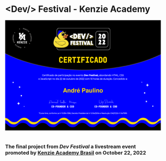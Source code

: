 # <Dev\/> Festival - Kenzie Academy

![Certificado](./assets/certificado-dev-festival.png)

#

### The final project from *Dev Festival* a livestream event promoted by [Kenzie Academy Brasil](https://kenzie.com.br/) on October 22, 2022
